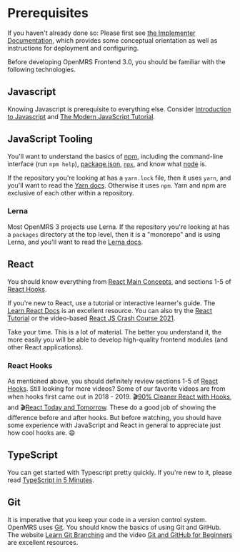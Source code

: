 # Prerequisites

If you haven't already done so: Please first see [the Implementer Documentation](https://wiki.openmrs.org/x/pQJiDQ), which provides some conceptual orientation as well as instructions for deployment and configuring.

Before developing OpenMRS Frontend 3.0, you should be familiar with the following technologies.

## Javascript

Knowing Javascript is prerequisite to everything else. Consider 
[Introduction to Javascript](https://www.codecademy.com/learn/introduction-to-javascript) and [The Modern JavaScript Tutorial](https://javascript.info/).

## JavaScript Tooling

You'll want to understand the basics of [npm](https://docs.npmjs.com/),
including the command-line interface (run `npm help`), [package.json](https://docs.npmjs.com/cli/v7/configuring-npm/package-json), [`npx`](https://docs.npmjs.com/cli/v7/commands/npx), and know what [node](https://www.w3schools.com/nodejs/) is.

If the repository you're looking at has a `yarn.lock` file, then it uses `yarn`,
and you'll want to read the [Yarn docs](https://classic.yarnpkg.com/en/docs/getting-started).
Otherwise it uses `npm`. Yarn and npm are exclusive of each other within a repository.

### Lerna

Most OpenMRS 3 projects use Lerna. If the repository you're looking
at has a `packages` directory at the top level,
then it is a "monorepo" and is using Lerna, and you'll want to read the
[Lerna docs](https://github.com/lerna/lerna#readme).

## React

You should know everything from [React Main Concepts](https://reactjs.org/docs/hello-world.html),
and sections 1-5 of [React Hooks](https://reactjs.org/docs/hooks-intro.html).

If you're new to React, use a tutorial or interactive learner's guide.
The [Learn React Docs](https://beta.reactjs.org/learn) is an excellent resource.
You can also try the
[React Tutorial](https://reactjs.org/tutorial/tutorial.html)
or the video-based [React JS Crash Course 2021](https://www.youtube.com/watch?v=w7ejDZ8SWv8).

Take your time. This is a lot of material. The better you understand it, the more
easily you will be able to develop high-quality frontend modules (and other React applications).

### React Hooks
As mentioned above, you should definitely review sections 1-5 of [React Hooks](https://reactjs.org/docs/hooks-intro.html). Still looking for more videos? Some of our favorite videos are from when hooks first came out in 2018 - 2019. :clapper:[90% Cleaner React with Hooks](https://www.youtube.com/watch?v=wXLf18DsV-I), and
:clapper:[React Today and Tomorrow](https://youtu.be/dpw9EHDh2bM?t=1047). These do a good job of showing the difference before and after hooks. But before watching, you should have some experience with JavaScript and React in general to appreciate just how cool hooks are. :smile:

## TypeScript

You can get started with Typescript pretty quickly. If you're new to it,
please read [TypeScript in 5 Minutes](https://www.typescriptlang.org/docs/handbook/typescript-in-5-minutes.html).

## Git

It is imperative that you keep your code in a version control system. OpenMRS uses
[Git](https://git-scm.com/). You should know the basics of using Git and GitHub.
The website [Learn Git Branching](https://learngitbranching.js.org/) and the video
[Git and GitHub for Beginners](https://www.youtube.com/watch?v=RGOj5yH7evk)
are excellent resources.
